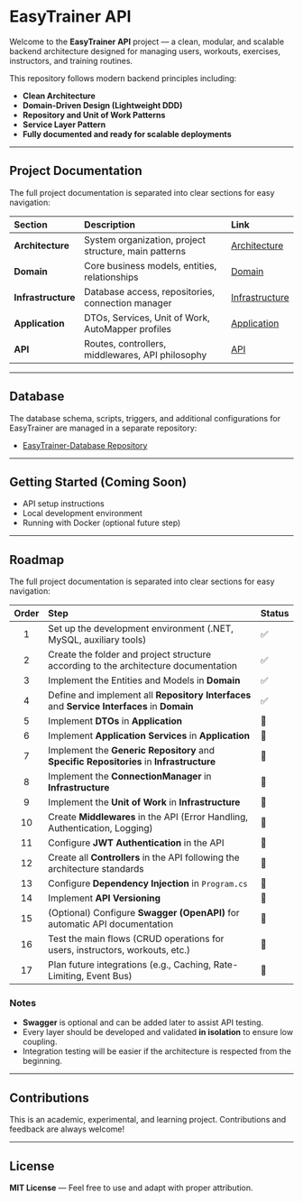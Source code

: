 # EasyTrainer API
Welcome to the **EasyTrainer API** project — a clean, modular, and scalable backend architecture designed for managing users, workouts, exercises, instructors, and training routines.

This repository follows modern backend principles including:
- **Clean Architecture**
- **Domain-Driven Design (Lightweight DDD)**
- **Repository and Unit of Work Patterns**
- **Service Layer Pattern**
- **Fully documented and ready for scalable deployments**

---
## Project Documentation
The full project documentation is separated into clear sections for easy navigation:

| Section         | Description                                    | Link |
|:----------------|:-----------------------------------------------|:----|
| **Architecture** | System organization, project structure, main patterns | [Architecture](./Docs/architecture.md) |
| **Domain**       | Core business models, entities, relationships | [Domain](./Docs/domain.md) |
| **Infrastructure** | Database access, repositories, connection manager | [Infrastructure](./Docs/infrastructure.md) |
| **Application**  | DTOs, Services, Unit of Work, AutoMapper profiles | [Application](./Docs/application.md) |
| **API**          | Routes, controllers, middlewares, API philosophy | [API](./Docs/api.md) |

---
## Database
The database schema, scripts, triggers, and additional configurations for EasyTrainer are managed in a separate repository:
- [EasyTrainer-Database Repository](https://github.com/matheusfarnetani/EasyTrainer-Database/)

---
## Getting Started (Coming Soon)
- API setup instructions
- Local development environment
- Running with Docker (optional future step)

---
## Roadmap
The full project documentation is separated into clear sections for easy navigation:

| Order | Step | Status |
|:-----:|:-----|:------|
| 1 | Set up the development environment (.NET, MySQL, auxiliary tools) | ✅ |
| 2 | Create the folder and project structure according to the architecture documentation | ✅ |
| 3 | Implement the Entities and Models in **Domain** | ✅ |
| 4 | Define and implement all **Repository Interfaces** and **Service Interfaces** in **Domain** | ✅ |
| 5 | Implement **DTOs** in **Application** | 🔲 |
| 6 | Implement **Application Services** in **Application** | 🔲 |
| 7 | Implement the **Generic Repository** and **Specific Repositories** in **Infrastructure** | 🔲 |
| 8 | Implement the **ConnectionManager** in **Infrastructure** | 🔲 |
| 9 | Implement the **Unit of Work** in **Infrastructure** | 🔲 |
| 10 | Create **Middlewares** in the API (Error Handling, Authentication, Logging) | 🔲 |
| 11 | Configure **JWT Authentication** in the API | 🔲 |
| 12 | Create all **Controllers** in the API following the architecture standards | 🔲 |
| 13 | Configure **Dependency Injection** in `Program.cs` | 🔲 |
| 14 | Implement **API Versioning** | 🔲 |
| 15 | (Optional) Configure **Swagger (OpenAPI)** for automatic API documentation | 🔲 |
| 16 | Test the main flows (CRUD operations for users, instructors, workouts, etc.) | 🔲 |
| 17 | Plan future integrations (e.g., Caching, Rate-Limiting, Event Bus) | 🔲 |

### Notes
- **Swagger** is optional and can be added later to assist API testing.
- Every layer should be developed and validated **in isolation** to ensure low coupling.
- Integration testing will be easier if the architecture is respected from the beginning.

---
## Contributions
This is an academic, experimental, and learning project. Contributions and feedback are always welcome!

---
## License
**MIT License** — Feel free to use and adapt with proper attribution.
